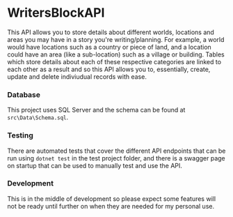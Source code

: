 # WritersBlockAPI

This API allows you to store details about different worlds, locations and areas you may have in a story you're writing/planning. For example, a world would have locations such as a country or piece of land, and a location could have an area (like a sub-location) such as a village or building. Tables which store details about each of these respective categories are linked to each other as a result and so this API allows you to, essentially, create, update and delete indiviudual records with ease.

### Database

This project uses SQL Server and the schema can be found at `src\Data\Schema.sql`.

### Testing

There are automated tests that cover the different API endpoints that can be run using `dotnet test` in the test project folder, and there is a swagger page on startup that can be used to manually test and use the API.

### Development

This is in the middle of development so please expect some features will not be ready until further on when they are needed for my personal use.
